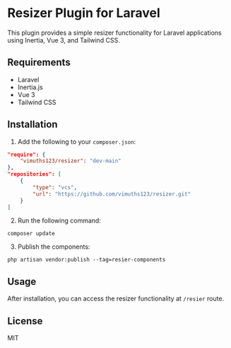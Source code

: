 # Resizer Plugin for Laravel

This plugin provides a simple resizer functionality for Laravel applications using Inertia, Vue 3, and Tailwind CSS.

## Requirements

- Laravel
- Inertia.js
- Vue 3
- Tailwind CSS

## Installation

1. Add the following to your `composer.json`:

```json
"require": {
    "vimuths123/resizer": "dev-main"
},
"repositories": [
    {
        "type": "vcs",
        "url": "https://github.com/vimuths123/resizer.git"
    }
]
```

2. Run the following command:

```
composer update
```

3. Publish the components:

```
php artisan vendor:publish --tag=resier-components
```

## Usage

After installation, you can access the resizer functionality at `/resier` route.

## License

MIT
